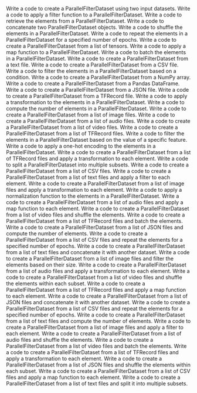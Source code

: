 Write a code to create a ParallelFilterDataset using two input datasets.
Write a code to apply a filter function to a ParallelFilterDataset.
Write a code to retrieve the elements from a ParallelFilterDataset.
Write a code to concatenate two ParallelFilterDataset objects.
Write a code to shuffle the elements in a ParallelFilterDataset.
Write a code to repeat the elements in a ParallelFilterDataset for a specified number of epochs.
Write a code to create a ParallelFilterDataset from a list of tensors.
Write a code to apply a map function to a ParallelFilterDataset.
Write a code to batch the elements in a ParallelFilterDataset.
Write a code to create a ParallelFilterDataset from a text file.
Write a code to create a ParallelFilterDataset from a CSV file.
Write a code to filter the elements in a ParallelFilterDataset based on a condition.
Write a code to create a ParallelFilterDataset from a NumPy array.
Write a code to create a ParallelFilterDataset from a Pandas DataFrame.
Write a code to create a ParallelFilterDataset from a JSON file.
Write a code to create a ParallelFilterDataset from a TFRecord file.
Write a code to apply a transformation to the elements in a ParallelFilterDataset.
Write a code to compute the number of elements in a ParallelFilterDataset.
Write a code to create a ParallelFilterDataset from a list of image files.
Write a code to create a ParallelFilterDataset from a list of audio files.
Write a code to create a ParallelFilterDataset from a list of video files.
Write a code to create a ParallelFilterDataset from a list of TFRecord files.
Write a code to filter the elements in a ParallelFilterDataset based on the value of a specific feature.
Write a code to apply a one-hot encoding to the elements in a ParallelFilterDataset.
Write a code to create a ParallelFilterDataset from a list of TFRecord files and apply a transformation to each element.
Write a code to split a ParallelFilterDataset into multiple subsets.
Write a code to create a ParallelFilterDataset from a list of CSV files.
Write a code to create a ParallelFilterDataset from a list of text files and apply a filter to each element.
Write a code to create a ParallelFilterDataset from a list of image files and apply a transformation to each element.
Write a code to apply a normalization function to the elements in a ParallelFilterDataset.
Write a code to create a ParallelFilterDataset from a list of audio files and apply a map function to each element.
Write a code to create a ParallelFilterDataset from a list of video files and shuffle the elements.
Write a code to create a ParallelFilterDataset from a list of TFRecord files and batch the elements.
Write a code to create a ParallelFilterDataset from a list of JSON files and compute the number of elements.
Write a code to create a ParallelFilterDataset from a list of CSV files and repeat the elements for a specified number of epochs.
Write a code to create a ParallelFilterDataset from a list of text files and concatenate it with another dataset.
Write a code to create a ParallelFilterDataset from a list of image files and filter the elements based on their size.
Write a code to create a ParallelFilterDataset from a list of audio files and apply a transformation to each element.
Write a code to create a ParallelFilterDataset from a list of video files and shuffle the elements within each subset.
Write a code to create a ParallelFilterDataset from a list of TFRecord files and apply a map function to each element.
Write a code to create a ParallelFilterDataset from a list of JSON files and concatenate it with another dataset.
Write a code to create a ParallelFilterDataset from a list of CSV files and repeat the elements for a specified number of epochs.
Write a code to create a ParallelFilterDataset from a list of text files and compute the number of elements.
Write a code to create a ParallelFilterDataset from a list of image files and apply a filter to each element.
Write a code to create a ParallelFilterDataset from a list of audio files and shuffle the elements.
Write a code to create a ParallelFilterDataset from a list of video files and batch the elements.
Write a code to create a ParallelFilterDataset from a list of TFRecord files and apply a transformation to each element.
Write a code to create a ParallelFilterDataset from a list of JSON files and shuffle the elements within each subset.
Write a code to create a ParallelFilterDataset from a list of CSV files and apply a map function to each element.
Write a code to create a ParallelFilterDataset from a list of text files and split it into multiple subsets.